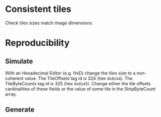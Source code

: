 # Consistent tiles
Check tiles sizes match image dimensions.

# Reproducibility
## Simulate
With an Hexadecimal Editor (e.g. HxD) change the tiles size to a non-coherent value.
The TileOffsets tag id is 324 (hex `0x0144`).
The TileByteCounts tag id is 325 (hex `0x0145`).
Change either the tile offsets cardinalities of these fields or the value of some tile in the StripByteCount array.

## Generate
